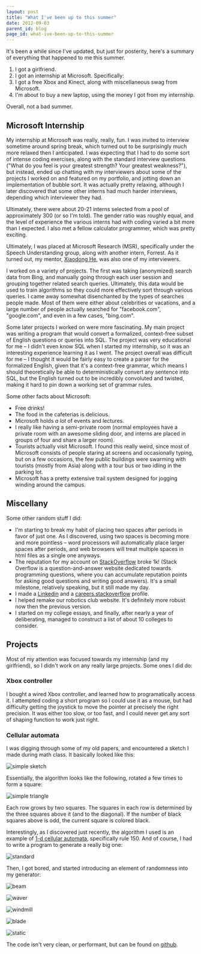 ```yaml
---
layout: post
title: "What I've been up to this summer"
date: 2012-09-03
parent_id: blog
page_id: what-ive-been-up-to-this-summer
---
```


It's been a while since I've updated, but just for posterity, here's a summary of everything that happened to me this summer.

1.  I got a girlfriend.
2.  I got an internship at Microsoft. Specifically:
3.  I got a free Xbox and Kinect, along with miscellaneous swag from Microsoft.
4.  I'm about to buy a new laptop, using the money I got from my internship.

Overall, not a bad summer.

## Microsoft Internship ##

My internship at Microsoft was really, really, fun. I was invited to interview sometime around spring break, which turned out to be surprisingly much more relaxed then I anticipated. I was expecting that I had to do some sort of intense coding exercises, along with the standard interview questions ("What do you feel is your greatest strength? Your greatest weakness?"), but instead, ended up chatting with my interviewers about some of the projects I worked on and featured on my portfolio, and jotting down an implementation of bubble sort. It was actually pretty relaxing, although I later discovered that some other interns had much harder interviews, depending which interviewer they had.

Ultimately, there were about 20-21 interns selected from a pool of approximately 300 (or so I'm told). The gender ratio was roughly equal, and the level of experience the various interns had with coding varied a bit more than I expected. I also met a fellow calculator programmer, which was pretty exciting.

Ultimately, I was placed at Microsoft Research (MSR), specifically under the Speech Understanding group, along with another intern, Forrest. As it turned out, my mentor, [Xiaodong He](http://research.microsoft.com/en-us/people/xiaohe/), was also one of my interviewers.

I worked on a variety of projects. The first was taking (anonymized) search data from Bing, and manually going through each user session and grouping together related search queries. Ultimately, this data would be used to train algorithms so they could more effectively sort through various queries. I came away somewhat disenchanted by the types of searches people made. Most of them were either about celebrities or vacations, and a large number of people actually searched for "facebook.com", "google.com", and even in a few cases, "bing.com".

Some later projects I worked on were more fascinating. My main project was writing a program that would convert a formalized, context-free subset of English questions or queries into SQL. The project was very educational for me &ndash; I didn't even know SQL when I started my internship, so it was an interesting experience learning it as I went. The project overall was difficult for me &ndash; I thought it would be fairly easy to create a parser for the formalized English, given that it's a context-free grammar, which means I should theoretically be able to deterministically convert any sentence into SQL, but the English turned out to be incredibly convoluted and twisted, making it hard to pin down a working set of grammar rules.

Some other facts about Microsoft:

*   Free drinks!
*   The food in the cafeterias is delicious.
*   Microsoft holds *a lot* of events and lectures.
*   I really like having a semi-private room (normal employees have a private room with an awesome sliding door, and interns are placed in groups of four and share a larger room).
*   Tourists actually visit Microsoft. I found this really weird, since most of Microsoft consists of people staring at screens and occasionally typing, but on a few occasions, the few public buildings were swarming with tourists (mostly from Asia) along with a tour bus or two idling in the parking lot.
*   Microsoft has a pretty extensive trail system designed for jogging winding around the campus. 

## Miscellany ##

Some other random stuff I did:

*   I'm starting to break my habit of placing two spaces after periods in favor of just one. As I discovered, using two spaces is becoming more and more pointless &ndash; word processors will automatically place larger spaces after periods, and web browsers will treat multiple spaces in html files as a single one anyways.
*   The reputation for my account on [StackOverflow](http://stackoverflow.com/users/646543/michael0x2a) broke 1k! (Stack Overflow is a question-and-answer website dedicated towards programming questions, where you can accumulate reputation points for asking good questions and writing good answers). It's a small milestone, relatively speaking, but it still made my day.
*   I made a [Linkedin](http://linkedin.com/in/michael0x2a) and a [careers.stackoverflow](http://careers.stackoverflow.com/michael0x2a) profile.
*   I helped remake our robotics club website. It's definitely more robust now then the previous version.
*   I started on my college essays, and finally, after nearly a year of deliberating, managed to construct a list of about 10 colleges to consider.

## Projects ##

Most of my attention was focused towards my internship (and my girlfriend), so I didn't work on any really large projects. Some ones I did do:

### Xbox controller
I bought a wired Xbox controller, and learned how to programatically access it. I attempted coding a short program so I could use it as a mouse, but had difficulty getting the joystick to move the pointer at precisely the right precision. It was either too slow, or too fast, and I could never get any sort of shaping function to work just right.

### Cellular automata

I was digging through some of my old papers, and encountered a sketch I made during math class. It basically looked like this:

![simple sketch](/_assets/media/semifractal/simple.png)

Essentially, the algorithm looks like the following, rotated a few times to form a square:

![simple triangle](/_assets/media/semifractal/simple-triangle.png)

Each row grows by two squares. The squares in each row is determined by the three squares above it (and to the diagonal). If the number of black squares above is odd, the current square is colored black.

Interestingly, as I discovered just recently, the algorithm I used is an example of [1-d cellular automata](http://en.wikipedia.org/wiki/Elementary_cellular_automaton), specifically rule 150. 
And of course, I had to write a program to generate a really big one:

![standard](/_assets/media/semifractal/standard.png)

Then, I got bored, and started introducing an element of randomness into my generator:

![beam](/_assets/media/semifractal/beam.png)

![waver](/_assets/media/semifractal/waver.png)

![windmill](/_assets/media/semifractal/windmill.png)

![blade](/_assets/media/semifractal/blade.png)

![static](/_assets/media/semifractal/static.png)

The code isn't very clean, or performant, but can be found on [github](http://github.com/michael0x2a/semifractal).